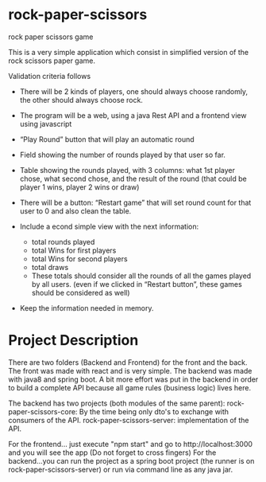 # rock-paper-scissors
rock paper scissors game

This is a very simple application which consist in simplified version of the rock scissors paper game.

Validation criteria follows
- There will be 2 kinds of players, one should always choose randomly, the other should always choose rock.
- The program will be a web, using a java Rest API and a frontend view using javascript
- “Play Round” button that will play an automatic round
- Field showing the number of rounds played by that user so far.
- Table showing the rounds played, with 3 columns: what 1st player chose, what second chose, and the result of the round (that could be player 1 wins, player 2 wins or draw)
- There will be a button: “Restart game” that will set round count for that user to 0 and also clean the table.
- Include a econd simple view with the next information:
    - total rounds played
    - total Wins for first players
    - total Wins for second players
    - total draws
  - These totals should consider all the rounds of all the games played by all users. (even if we clicked in “Restart button”, these games should be considered as well)

- Keep the information needed in memory. 

# Project Description
There are two folders (Backend and Frontend) for the front and the back. The front was made with react and is very simple. The backend was made with java8 and spring boot. A bit more effort was put in the backend in order to build a complete API because all game rules (business logic) lives here.

The backend has two projects (both modules of the same parent):
rock-paper-scissors-core: By the time being only dto's to exchange with consumers of the API.
rock-paper-scissors-server: implementation of the API.

For the frontend... just execute "npm start" and go to http://localhost:3000 and you will see the app (Do not forget to cross fingers)
For the backend...you can run the project as a spring boot project (the runner is on rock-paper-scissors-server) or run via command line as any java jar.
